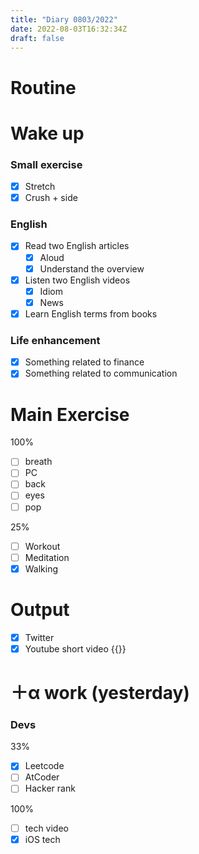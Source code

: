 ```yaml
---
title: "Diary 0803/2022"  
date: 2022-08-03T16:32:34Z
draft: false
---
```


# Routine

# Wake up

### Small exercise

- [x]  Stretch
- [x]  Crush + side

### English

- [x]  Read two English articles
    - [x]  Aloud
    - [x]  Understand the overview
- [x]  Listen two English videos
    - [x]  Idiom
    - [x]  News
- [x]  Learn English terms from books

### Life enhancement

- [x]  Something related to finance
- [x]  Something related to communication

# Main Exercise

100%

- [ ]  breath
- [ ]  PC
- [ ]  back
- [ ]  eyes
- [ ]  pop

25%

- [ ]  Workout
- [ ]  Meditation
- [x]  Walking

# Output

- [x]  Twitter
- [x]  Youtube short video {{<youtube KS3azlgbAS8>}}

# ＋α work (yesterday)

### Devs

33%

- [x]  Leetcode
- [ ]  AtCoder
- [ ]  Hacker rank

100%

- [ ]  tech video
- [x]  iOS tech